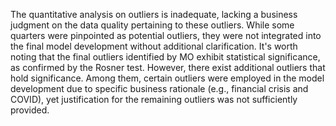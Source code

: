 The quantitative analysis on outliers is inadequate, lacking a business judgment on the data quality pertaining to these outliers. While some quarters were pinpointed as potential outliers, they were not integrated into the final model development without additional clarification. It's worth noting that the final outliers identified by MO exhibit statistical significance, as confirmed by the Rosner test. However, there exist additional outliers that hold significance. Among them, certain outliers were employed in the model development due to specific business rationale (e.g., financial crisis and COVID), yet justification for the remaining outliers was not sufficiently provided.
